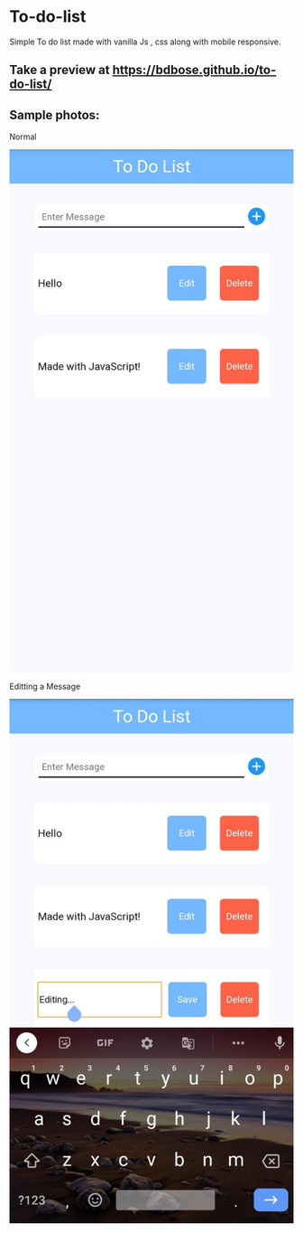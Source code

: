 # To-do-list
Simple To do list made with vanilla Js , css along with mobile responsive.

## Take a preview at https://bdbose.github.io/to-do-list/

## Sample photos:

Normal

![](img/sample1.jpeg)

Editting a Message

![](img/saample2.jpeg)
